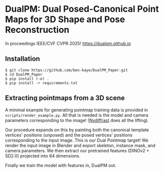 # DualPM: Dual Posed-Canonical Point Maps for 3D Shape and Pose Reconstruction
In proceedings IEEE/CVF CVPR 2025!
https://dualpm.github.io

## Installation
```
$ git clone https://github.com/ben-kaye/DualPM_Paper.git
$ cd DualPM_Paper
$ pip install (-e) .
$ pip install -r requirements.txt
```
## Extracting pointmaps from a 3D scene
A minimal example for generating pointmap training data is provided in ```scripts/render_example.py```. All that is needed is the model and camera parameters corresponding to the image! ([Nvdiffrast](https://github.com/NVlabs/nvdiffrast) does all the lifting). 

Our procedure expands on this by painting both the canonical template vertices' positions (unposed) and the posed vertices' positions corresponding to the input image. This is our Dual Pointmap target!
We render the input image in Blender and export skeleton, instance mask, and camera parameters.
We then extract our pretrained features (DINOv2 + SD2.0) projected into 64 dimensions.

Finally we train the model with features in, DualPM out.
